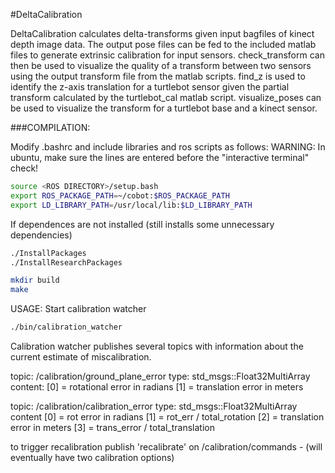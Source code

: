 #DeltaCalibration

DeltaCalibration calculates delta-transforms given input bagfiles of kinect depth image data. The output pose files can be fed to the included matlab files to generate extrinsic calibration for input sensors. check_transform can then be used to visualize the quality of a transform between two sensors using the output transform file from the matlab scripts. find_z is used to identify the z-axis translation for a turtlebot sensor given the partial transform calculated by the turtlebot_cal matlab script. visualize_poses can be used to visualize the transform for a turtlebot base and a kinect sensor. 

###COMPILATION:

Modify .bashrc and include libraries and ros scripts as follows: WARNING: In ubuntu, make sure the lines are entered before the "interactive terminal" check!

```bash
source <ROS DIRECTORY>/setup.bash
export ROS_PACKAGE_PATH=~/cobot:$ROS_PACKAGE_PATH
export LD_LIBRARY_PATH=/usr/local/lib:$LD_LIBRARY_PATH
```

If dependences are not installed (still installs some unnecessary dependencies)

```bash
./InstallPackages
./InstallResearchPackages

mkdir build
make
```
USAGE:
Start calibration watcher

```bash
./bin/calibration_watcher
```

Calibration watcher publishes several topics with information about the current estimate of miscalibration. 

topic: /calibration/ground_plane_error type: std_msgs::Float32MultiArray content: [0] = rotational error in radians [1] = translation error in meters

topic: /calibration/calibration_error type: std_msgs::Float32MultiArray content [0] = rot error in radians [1] = rot_err / total_rotation [2] = translation error in meters [3] = trans_error / total_translation

to trigger recalibration
publish 'recalibrate' on /calibration/commands - (will eventually have two calibration options)
